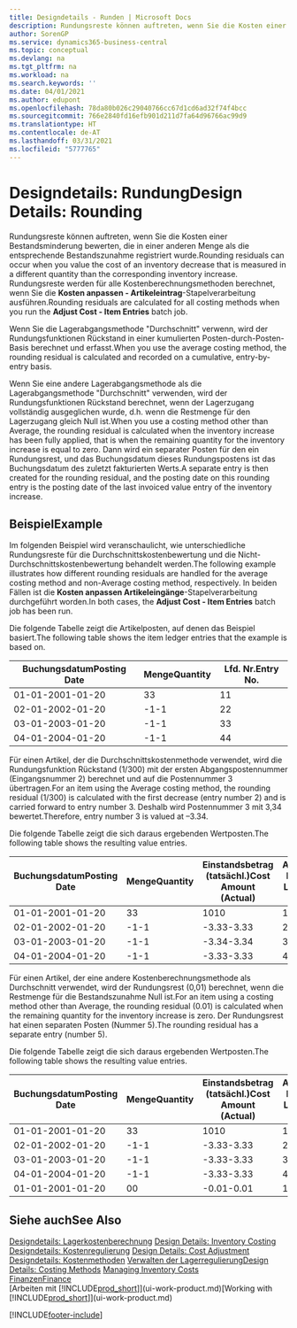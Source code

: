 ```yaml
---
title: Designdetails - Runden | Microsoft Docs
description: Rundungsreste können auftreten, wenn Sie die Kosten einer Bestandsminderung bewerten, die in einer anderen Menge als die entsprechende Bestandszunahme registriert wurde. Rundungsreste werden für alle Kostenberechnungsmethoden berechnet, wenn Sie die **Kosten anpassen - Artikeleintrag**-Stapelverarbeitung ausführen.
author: SorenGP
ms.service: dynamics365-business-central
ms.topic: conceptual
ms.devlang: na
ms.tgt_pltfrm: na
ms.workload: na
ms.search.keywords: ''
ms.date: 04/01/2021
ms.author: edupont
ms.openlocfilehash: 78da80b026c29040766cc67d1cd6ad32f74f4bcc
ms.sourcegitcommit: 766e2840fd16efb901d211d7fa64d96766ac99d9
ms.translationtype: HT
ms.contentlocale: de-AT
ms.lasthandoff: 03/31/2021
ms.locfileid: "5777765"
---
```

# <a name="design-details-rounding"></a><span data-ttu-id="7932b-104">Designdetails: Rundung</span><span class="sxs-lookup"><span data-stu-id="7932b-104">Design Details: Rounding</span></span>
<span data-ttu-id="7932b-105">Rundungsreste können auftreten, wenn Sie die Kosten einer Bestandsminderung bewerten, die in einer anderen Menge als die entsprechende Bestandszunahme registriert wurde.</span><span class="sxs-lookup"><span data-stu-id="7932b-105">Rounding residuals can occur when you value the cost of an inventory decrease that is measured in a different quantity than the corresponding inventory increase.</span></span> <span data-ttu-id="7932b-106">Rundungsreste werden für alle Kostenberechnungsmethoden berechnet, wenn Sie die **Kosten anpassen - Artikeleintrag**-Stapelverarbeitung ausführen.</span><span class="sxs-lookup"><span data-stu-id="7932b-106">Rounding residuals are calculated for all costing methods when you run the **Adjust Cost - Item Entries** batch job.</span></span>  

 <span data-ttu-id="7932b-107">Wenn Sie die Lagerabgangsmethode "Durchschnitt" verwenn, wird der Rundungsfunktionen Rückstand in einer kumulierten Posten-durch-Posten-Basis berechnet und erfasst.</span><span class="sxs-lookup"><span data-stu-id="7932b-107">When you use the average costing method, the rounding residual is calculated and recorded on a cumulative, entry-by-entry basis.</span></span>  

 <span data-ttu-id="7932b-108">Wenn Sie eine andere Lagerabgangsmethode als die Lagerabgangsmethode "Durchschnitt" verwenden, wird der Rundungsfunktionen Rückstand berechnet, wenn der Lagerzugang vollständig ausgeglichen wurde, d.h. wenn die Restmenge für den Lagerzugang gleich Null ist.</span><span class="sxs-lookup"><span data-stu-id="7932b-108">When you use a costing method other than Average, the rounding residual is calculated when the inventory increase has been fully applied, that is when the remaining quantity for the inventory increase is equal to zero.</span></span> <span data-ttu-id="7932b-109">Dann wird ein separater Posten für den ein Rundungsrest, und das Buchungsdatum dieses Rundungspostens ist das Buchungsdatum des zuletzt fakturierten Werts.</span><span class="sxs-lookup"><span data-stu-id="7932b-109">A separate entry is then created for the rounding residual, and the posting date on this rounding entry is the posting date of the last invoiced value entry of the inventory increase.</span></span>  

## <a name="example"></a><span data-ttu-id="7932b-110">Beispiel</span><span class="sxs-lookup"><span data-stu-id="7932b-110">Example</span></span>  
 <span data-ttu-id="7932b-111">Im folgenden Beispiel wird veranschaulicht, wie unterschiedliche Rundungsreste für die Durchschnittskostenbewertung und die Nicht-Durchschnittskostenbewertung behandelt werden.</span><span class="sxs-lookup"><span data-stu-id="7932b-111">The following example illustrates how different rounding residuals are handled for the average costing method and non-Average costing method, respectively.</span></span> <span data-ttu-id="7932b-112">In beiden Fällen ist die **Kosten anpassen Artikeleingänge**-Stapelverarbeitung durchgeführt worden.</span><span class="sxs-lookup"><span data-stu-id="7932b-112">In both cases, the **Adjust Cost - Item Entries** batch job has been run.</span></span>  

 <span data-ttu-id="7932b-113">Die folgende Tabelle zeigt die Artikelposten, auf denen das Beispiel basiert.</span><span class="sxs-lookup"><span data-stu-id="7932b-113">The following table shows the item ledger entries that the example is based on.</span></span>  

|<span data-ttu-id="7932b-114">Buchungsdatum</span><span class="sxs-lookup"><span data-stu-id="7932b-114">Posting Date</span></span>|<span data-ttu-id="7932b-115">Menge</span><span class="sxs-lookup"><span data-stu-id="7932b-115">Quantity</span></span>|<span data-ttu-id="7932b-116">Lfd. Nr.</span><span class="sxs-lookup"><span data-stu-id="7932b-116">Entry No.</span></span>|  
|------------------|--------------|---------------|  
|<span data-ttu-id="7932b-117">01-01-20</span><span class="sxs-lookup"><span data-stu-id="7932b-117">01-01-20</span></span>|<span data-ttu-id="7932b-118">3</span><span class="sxs-lookup"><span data-stu-id="7932b-118">3</span></span>|<span data-ttu-id="7932b-119">1</span><span class="sxs-lookup"><span data-stu-id="7932b-119">1</span></span>|  
|<span data-ttu-id="7932b-120">02-01-20</span><span class="sxs-lookup"><span data-stu-id="7932b-120">02-01-20</span></span>|<span data-ttu-id="7932b-121">-1</span><span class="sxs-lookup"><span data-stu-id="7932b-121">-1</span></span>|<span data-ttu-id="7932b-122">2</span><span class="sxs-lookup"><span data-stu-id="7932b-122">2</span></span>|  
|<span data-ttu-id="7932b-123">03-01-20</span><span class="sxs-lookup"><span data-stu-id="7932b-123">03-01-20</span></span>|<span data-ttu-id="7932b-124">-1</span><span class="sxs-lookup"><span data-stu-id="7932b-124">-1</span></span>|<span data-ttu-id="7932b-125">3</span><span class="sxs-lookup"><span data-stu-id="7932b-125">3</span></span>|  
|<span data-ttu-id="7932b-126">04-01-20</span><span class="sxs-lookup"><span data-stu-id="7932b-126">04-01-20</span></span>|<span data-ttu-id="7932b-127">-1</span><span class="sxs-lookup"><span data-stu-id="7932b-127">-1</span></span>|<span data-ttu-id="7932b-128">4</span><span class="sxs-lookup"><span data-stu-id="7932b-128">4</span></span>|  

 <span data-ttu-id="7932b-129">Für einen Artikel, der die Durchschnittskostenmethode verwendet, wird die Rundungsfunktion Rückstand (1/300) mit der ersten Abgangspostennummer (Eingangsnummer 2) berechnet und auf die Postennummer 3 übertragen.</span><span class="sxs-lookup"><span data-stu-id="7932b-129">For an item using the Average costing method, the rounding residual (1/300) is calculated with the first decrease (entry number 2) and is carried forward to entry number 3.</span></span> <span data-ttu-id="7932b-130">Deshalb wird Postennummer 3 mit  3,34 bewertet.</span><span class="sxs-lookup"><span data-stu-id="7932b-130">Therefore, entry number 3 is valued at –3.34.</span></span>  

 <span data-ttu-id="7932b-131">Die folgende Tabelle zeigt die sich daraus ergebenden Wertposten.</span><span class="sxs-lookup"><span data-stu-id="7932b-131">The following table shows the resulting value entries.</span></span>  

|<span data-ttu-id="7932b-132">Buchungsdatum</span><span class="sxs-lookup"><span data-stu-id="7932b-132">Posting Date</span></span>|<span data-ttu-id="7932b-133">Menge</span><span class="sxs-lookup"><span data-stu-id="7932b-133">Quantity</span></span>|<span data-ttu-id="7932b-134">Einstandsbetrag (tatsächl.)</span><span class="sxs-lookup"><span data-stu-id="7932b-134">Cost Amount (Actual)</span></span>|<span data-ttu-id="7932b-135">Artikelposten Lfd. Nr.</span><span class="sxs-lookup"><span data-stu-id="7932b-135">Item Ledger Entry No.</span></span>|<span data-ttu-id="7932b-136">Lfd. Nr.</span><span class="sxs-lookup"><span data-stu-id="7932b-136">Entry No.</span></span>|  
|------------------|--------------|----------------------------|---------------------------|---------------|  
|<span data-ttu-id="7932b-137">01-01-20</span><span class="sxs-lookup"><span data-stu-id="7932b-137">01-01-20</span></span>|<span data-ttu-id="7932b-138">3</span><span class="sxs-lookup"><span data-stu-id="7932b-138">3</span></span>|<span data-ttu-id="7932b-139">10</span><span class="sxs-lookup"><span data-stu-id="7932b-139">10</span></span>|<span data-ttu-id="7932b-140">1</span><span class="sxs-lookup"><span data-stu-id="7932b-140">1</span></span>|<span data-ttu-id="7932b-141">1</span><span class="sxs-lookup"><span data-stu-id="7932b-141">1</span></span>|  
|<span data-ttu-id="7932b-142">02-01-20</span><span class="sxs-lookup"><span data-stu-id="7932b-142">02-01-20</span></span>|<span data-ttu-id="7932b-143">-1</span><span class="sxs-lookup"><span data-stu-id="7932b-143">-1</span></span>|<span data-ttu-id="7932b-144">-3.33</span><span class="sxs-lookup"><span data-stu-id="7932b-144">-3.33</span></span>|<span data-ttu-id="7932b-145">2</span><span class="sxs-lookup"><span data-stu-id="7932b-145">2</span></span>|<span data-ttu-id="7932b-146">2</span><span class="sxs-lookup"><span data-stu-id="7932b-146">2</span></span>|  
|<span data-ttu-id="7932b-147">03-01-20</span><span class="sxs-lookup"><span data-stu-id="7932b-147">03-01-20</span></span>|<span data-ttu-id="7932b-148">-1</span><span class="sxs-lookup"><span data-stu-id="7932b-148">-1</span></span>|<span data-ttu-id="7932b-149">-3.34</span><span class="sxs-lookup"><span data-stu-id="7932b-149">-3.34</span></span>|<span data-ttu-id="7932b-150">3</span><span class="sxs-lookup"><span data-stu-id="7932b-150">3</span></span>|<span data-ttu-id="7932b-151">3</span><span class="sxs-lookup"><span data-stu-id="7932b-151">3</span></span>|  
|<span data-ttu-id="7932b-152">04-01-20</span><span class="sxs-lookup"><span data-stu-id="7932b-152">04-01-20</span></span>|<span data-ttu-id="7932b-153">-1</span><span class="sxs-lookup"><span data-stu-id="7932b-153">-1</span></span>|<span data-ttu-id="7932b-154">-3.33</span><span class="sxs-lookup"><span data-stu-id="7932b-154">-3.33</span></span>|<span data-ttu-id="7932b-155">4</span><span class="sxs-lookup"><span data-stu-id="7932b-155">4</span></span>|<span data-ttu-id="7932b-156">4</span><span class="sxs-lookup"><span data-stu-id="7932b-156">4</span></span>|  

 <span data-ttu-id="7932b-157">Für einen Artikel, der eine andere Kostenberechnungsmethode als Durchschnitt verwendet, wird der Rundungsrest (0,01) berechnet, wenn die Restmenge für die Bestandszunahme Null ist.</span><span class="sxs-lookup"><span data-stu-id="7932b-157">For an item using a costing method other than Average, the rounding residual (0.01) is calculated when the remaining quantity for the inventory increase is zero.</span></span> <span data-ttu-id="7932b-158">Der Rundungsrest hat einen separaten Posten (Nummer 5).</span><span class="sxs-lookup"><span data-stu-id="7932b-158">The rounding residual has a separate entry (number 5).</span></span>  

 <span data-ttu-id="7932b-159">Die folgende Tabelle zeigt die sich daraus ergebenden Wertposten.</span><span class="sxs-lookup"><span data-stu-id="7932b-159">The following table shows the resulting value entries.</span></span>  

|<span data-ttu-id="7932b-160">Buchungsdatum</span><span class="sxs-lookup"><span data-stu-id="7932b-160">Posting Date</span></span>|<span data-ttu-id="7932b-161">Menge</span><span class="sxs-lookup"><span data-stu-id="7932b-161">Quantity</span></span>|<span data-ttu-id="7932b-162">Einstandsbetrag (tatsächl.)</span><span class="sxs-lookup"><span data-stu-id="7932b-162">Cost Amount (Actual)</span></span>|<span data-ttu-id="7932b-163">Artikelposten Lfd. Nr.</span><span class="sxs-lookup"><span data-stu-id="7932b-163">Item Ledger Entry No.</span></span>|<span data-ttu-id="7932b-164">Lfd. Nr.</span><span class="sxs-lookup"><span data-stu-id="7932b-164">Entry No.</span></span>|  
|------------------|--------------|----------------------------|---------------------------|---------------|  
|<span data-ttu-id="7932b-165">01-01-20</span><span class="sxs-lookup"><span data-stu-id="7932b-165">01-01-20</span></span>|<span data-ttu-id="7932b-166">3</span><span class="sxs-lookup"><span data-stu-id="7932b-166">3</span></span>|<span data-ttu-id="7932b-167">10</span><span class="sxs-lookup"><span data-stu-id="7932b-167">10</span></span>|<span data-ttu-id="7932b-168">1</span><span class="sxs-lookup"><span data-stu-id="7932b-168">1</span></span>|<span data-ttu-id="7932b-169">1</span><span class="sxs-lookup"><span data-stu-id="7932b-169">1</span></span>|  
|<span data-ttu-id="7932b-170">02-01-20</span><span class="sxs-lookup"><span data-stu-id="7932b-170">02-01-20</span></span>|<span data-ttu-id="7932b-171">-1</span><span class="sxs-lookup"><span data-stu-id="7932b-171">-1</span></span>|<span data-ttu-id="7932b-172">-3.33</span><span class="sxs-lookup"><span data-stu-id="7932b-172">-3.33</span></span>|<span data-ttu-id="7932b-173">2</span><span class="sxs-lookup"><span data-stu-id="7932b-173">2</span></span>|<span data-ttu-id="7932b-174">2</span><span class="sxs-lookup"><span data-stu-id="7932b-174">2</span></span>|  
|<span data-ttu-id="7932b-175">03-01-20</span><span class="sxs-lookup"><span data-stu-id="7932b-175">03-01-20</span></span>|<span data-ttu-id="7932b-176">-1</span><span class="sxs-lookup"><span data-stu-id="7932b-176">-1</span></span>|<span data-ttu-id="7932b-177">-3.33</span><span class="sxs-lookup"><span data-stu-id="7932b-177">-3.33</span></span>|<span data-ttu-id="7932b-178">3</span><span class="sxs-lookup"><span data-stu-id="7932b-178">3</span></span>|<span data-ttu-id="7932b-179">3</span><span class="sxs-lookup"><span data-stu-id="7932b-179">3</span></span>|  
|<span data-ttu-id="7932b-180">04-01-20</span><span class="sxs-lookup"><span data-stu-id="7932b-180">04-01-20</span></span>|<span data-ttu-id="7932b-181">-1</span><span class="sxs-lookup"><span data-stu-id="7932b-181">-1</span></span>|<span data-ttu-id="7932b-182">-3.33</span><span class="sxs-lookup"><span data-stu-id="7932b-182">-3.33</span></span>|<span data-ttu-id="7932b-183">4</span><span class="sxs-lookup"><span data-stu-id="7932b-183">4</span></span>|<span data-ttu-id="7932b-184">4</span><span class="sxs-lookup"><span data-stu-id="7932b-184">4</span></span>|  
|<span data-ttu-id="7932b-185">01-01-20</span><span class="sxs-lookup"><span data-stu-id="7932b-185">01-01-20</span></span>|<span data-ttu-id="7932b-186">0</span><span class="sxs-lookup"><span data-stu-id="7932b-186">0</span></span>|<span data-ttu-id="7932b-187">-0.01</span><span class="sxs-lookup"><span data-stu-id="7932b-187">-0.01</span></span>|<span data-ttu-id="7932b-188">1</span><span class="sxs-lookup"><span data-stu-id="7932b-188">1</span></span>|<span data-ttu-id="7932b-189">5</span><span class="sxs-lookup"><span data-stu-id="7932b-189">5</span></span>|  

## <a name="see-also"></a><span data-ttu-id="7932b-190">Siehe auch</span><span class="sxs-lookup"><span data-stu-id="7932b-190">See Also</span></span>  
 <span data-ttu-id="7932b-191">[Designdetails: Lagerkostenberechnung](design-details-inventory-costing.md) </span><span class="sxs-lookup"><span data-stu-id="7932b-191">[Design Details: Inventory Costing](design-details-inventory-costing.md) </span></span>  
 <span data-ttu-id="7932b-192">[Designdetails: Kostenregulierung](design-details-cost-adjustment.md) </span><span class="sxs-lookup"><span data-stu-id="7932b-192">[Design Details: Cost Adjustment](design-details-cost-adjustment.md) </span></span>  
 <span data-ttu-id="7932b-193">[Designdetails: Kostenmethoden](design-details-costing-methods.md) [Verwalten der Lagerregulierung](finance-manage-inventory-costs.md)</span><span class="sxs-lookup"><span data-stu-id="7932b-193">[Design Details: Costing Methods](design-details-costing-methods.md) [Managing Inventory Costs](finance-manage-inventory-costs.md)</span></span>  
 [<span data-ttu-id="7932b-194">Finanzen</span><span class="sxs-lookup"><span data-stu-id="7932b-194">Finance</span></span>](finance.md)  
 <span data-ttu-id="7932b-195">[Arbeiten mit [!INCLUDE[prod_short](includes/prod_short.md)]](ui-work-product.md)</span><span class="sxs-lookup"><span data-stu-id="7932b-195">[Working with [!INCLUDE[prod_short](includes/prod_short.md)]](ui-work-product.md)</span></span>


[!INCLUDE[footer-include](includes/footer-banner.md)]